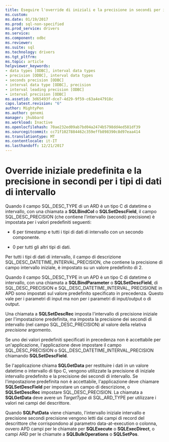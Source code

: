 ```yaml
---
title: Eseguire l'override di iniziali e la precisione in secondi per i tipi di dati di intervallo | Documenti Microsoft
ms.custom: 
ms.date: 01/19/2017
ms.prod: sql-non-specified
ms.prod_service: drivers
ms.service: 
ms.component: odbc
ms.reviewer: 
ms.suite: sql
ms.technology: drivers
ms.tgt_pltfrm: 
ms.topic: article
helpviewer_keywords:
- data types [ODBC], interval data types
- precision [ODBC], interval data types
- seconds precision [ODBC]
- interval data type [ODBC], precision
- interval leading precision [ODBC]
- interval precision [ODBC]
ms.assetid: 3d65493f-dce7-4d29-9f59-c63a4e47918c
caps.latest.revision: "6"
author: MightyPen
ms.author: genemi
manager: jhubbard
ms.workload: Inactive
ms.openlocfilehash: 70ae232ed09ab7bd04a2474b5798dd4ed581df39
ms.sourcegitcommit: cc71f1027884462c359effb898390c8d97eaa414
ms.translationtype: MT
ms.contentlocale: it-IT
ms.lasthandoff: 12/21/2017
---
```

# <a name="overriding-default-leading-and-seconds-precision-for-interval-data-types"></a>Override iniziale predefinita e la precisione in secondi per i tipi di dati di intervallo
Quando il campo SQL_DESC_TYPE di un ARD è un tipo C di datetime o intervallo, con una chiamata a **SQLBindCol** o **SQLSetDescField**, il campo SQL_DESC_PRECISION (che contiene l'intervallo (secondi) precisione) è impostata per i valori predefiniti seguenti:  
  
-   6 per timestamp e tutti i tipi di dati di intervallo con un secondo componente.  
  
-   0 per tutti gli altri tipi di dati.  
  
 Per tutti i tipi di dati di intervallo, il campo di descrizione SQL_DESC_DATETIME_INTERVAL_PRECISION, che contiene la precisione di campo intervallo iniziale, è impostato su un valore predefinito di 2.  
  
 Quando il campo SQL_DESC_TYPE in un APD è un tipo C di datetime o intervallo, con una chiamata a **SQLBindParameter** o **SQLSetDescField**, di SQL_DESC_PRECISION e SQL_DESC_DATETIME_INTERVAL_ PRECISIONE in APD sono impostati sul valore predefinito specificato in precedenza. Questo vale per i parametri di input ma non per i parametri di input/output o di output.  
  
 Una chiamata a **SQLSetDescRec** imposta l'intervallo di precisione iniziale per l'impostazione predefinita, ma imposta la precisione dei secondi di intervallo (nel campo SQL_DESC_PRECISION) al valore della relativa *precisione* argomento.  
  
 Se uno dei valori predefiniti specificati in precedenza non è accettabile per un'applicazione, l'applicazione deve impostare il campo SQL_DESC_PRECISION o SQL_DESC_DATETIME_INTERVAL_PRECISION chiamando **SQLSetDescField**.  
  
 Se l'applicazione chiama **SQLGetData** per restituire i dati in un valore datetime o intervallo di tipo C, vengono utilizzate la precisione di iniziale intervallo predefinito e la precisione dei secondi di intervallo. Se l'impostazione predefinita non è accettabile, l'applicazione deve chiamare **SQLSetDescField** per impostare un campo di descrizione, o **SQLSetDescRec** impostare SQL_DESC_PRECISION. La chiamata a **SQLGetData** deve avere un *TargetType* di SQL_ARD_TYPE per utilizzare i valori nei campi del descrittore.  
  
 Quando **SQLPutData** viene chiamato, l'intervallo iniziale intervallo e precisione secondi precisione vengono letti dai campi di record del descrittore che corrispondono al parametro data-at-execution o colonna, ovvero APD campi per le chiamate per **SQLExecute** o **SQLExecDirect**, o campi ARD per le chiamate a **SQLBulkOperations** o **SQLSetPos**.
